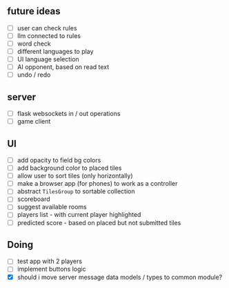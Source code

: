 ## future ideas

- [ ] user can check rules
- [ ] llm connected to rules
- [ ] word check
- [ ] different languages to play
- [ ] UI language selection
- [ ] AI opponent, based on read text
- [ ] undo / redo

## server

- [ ] flask websockets in / out operations
- [ ] game client

## UI

- [ ] add opacity to field bg colors
- [ ] add background color to placed tiles
- [ ] allow user to sort tiles (only horizontally)
- [ ] make a browser app (for phones) to work as a controller
- [ ] abstract `TilesGroup` to sortable collection
- [ ] scoreboard
- [ ] suggest available rooms
- [ ] players list - with current player highlighted
- [ ] predicted score - based on placed but not submitted tiles

## Doing

- [ ] test app with 2 players
- [ ] implement buttons logic
- [x] should i move server message data models / types to common module?
